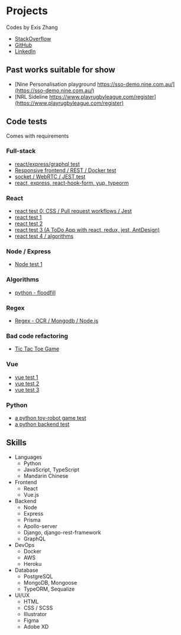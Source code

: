 Projects
=============================
Codes by Exis Zhang

* [StackOverflow](https://stackoverflow.com/users/10141817/exis-zhang)
* [GitHub](https://github.com/gotexis)
* [LinkedIn](https://www.linkedin.com/in/exis-zhang/)

## Past works suitable for show
* [Nine Personalisation playground https://sso-demo.nine.com.au/](https://sso-demo.nine.com.au/)
* [NRL Sideline https://www.playrugbyleague.com/register](https://www.playrugbyleague.com/register)

## Code tests
Comes with requirements

### Full-stack
* [react/express/graphql test](https://github.com/gotexis/challenge-playt)
* [Responsive frontend / REST / Docker test](https://github.com/gotexis/challenge-whitech)
* [socket / WebRTC / JEST test](https://github.com/gotexis/challenge-cloudwave)
* [react, express, react-hook-form, yup, typeorm](https://github.com/gotexis/challenge-driva)

### React
* [react test 0: CSS / Pull request workflows / Jest](https://github.com/gotexis/challenge-qantas-insurance/pulls)
* [react test 1](https://github.com/gotexis/challenge-nextpractice)
* [react test 2](https://github.com/gotexis/test-sypht)
* [react test 3 (A ToDo App with react, redux, jest, AntDesign)](https://github.com/gotexis/test-pwc)
* [react test 4 / algorithms](https://github.com/gotexis/challenge-fx-calculator)


### Node / Express

* [Node test 1](https://github.com/gotexis/test-9)

### Algorithms
* [python - floodfill](https://github.com/gotexis/test-ssyba)

### Regex
* [Regex - OCR / Mongodb / Node.js](https://github.com/gotexis/test-pmg)

### Bad code refactoring
* [Tic Tac Toe Game](https://github.com/gotexis/test-xttt)


### Vue

* [vue test 1](https://github.com/gotexis/test-blinker)
* [vue test 2](https://github.com/gotexis/test-nnnco)
* [vue test 3](https://github.com/gotexis/test-ezypay)

### Python

* [a python toy-robot game test](https://github.com/gotexis/toy-robot)
* [a python backend test](https://github.com/gotexis/test-hivery)

## Skills
* Languages 
    * Python
    * JavaScript, TypeScript
    * Mandarin Chinese
* Frontend
    * React
    * Vue.js
* Backend
    * Node
    * Express
    * Prisma
    * Apollo-server
    * Django, django-rest-framework
    * GraphQL
* DevOps 
    * Docker
    * AWS
    * Heroku
* Database 
    * PostgreSQL
    * MongoDB, Mongoose
    * TypeORM, Sequalize
* UI/UX
    * HTML
    * CSS / SCSS
    * Illustrator
    * Figma
    * Adobe XD
